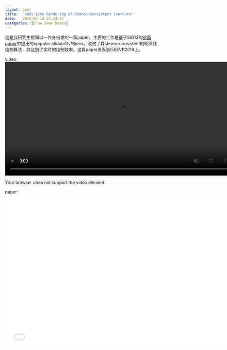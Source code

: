 ```yaml
---
layout: post
title:  "Real-Time Rendering of Stereo-Consistent Contours"
date:   2019-04-18 23:24:54
categories: [Show Some Demos]
---
```

这是我研究生期间以一作身份发的一篇paper。主要的工作是基于SIG13的[这篇paper]中提出的epipolar-slidability的idea，改进了其stereo-consistent的轮廓线绘制算法，并达到了实时的绘制效率。这篇paper发表到IEEEVR2019上。

[这篇paper]: http://www.cs.umsl.edu/~kang/Papers/kang_siggraph13.pdf

video:
<video width="750px" muted controls>
    <source src="/images/StereoConsistentContours/video.mp4" type="video/mp4">
    <p>Your browser does not support the video element.</p>
</video>

paper:
<embed src="/images/StereoConsistentContours/paper.pdf" width="750px" height="500px"
 type="application/pdf">

